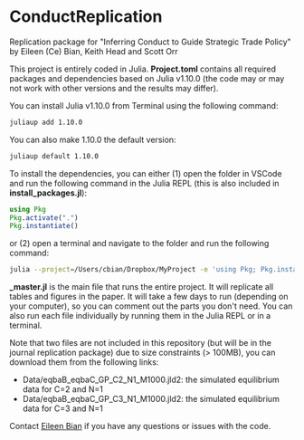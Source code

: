 # ConductReplication

Replication package for "Inferring Conduct to Guide Strategic Trade Policy" by Eileen (Ce) Bian, Keith Head and Scott Orr

This project is entirely coded in Julia. **Project.toml** contains all required packages and dependencies based on Julia v1.10.0 (the code may or may not work with other versions and the results may differ).

You can install Julia v1.10.0 from Terminal using the following command:
```bash
juliaup add 1.10.0
```
You can also make 1.10.0 the default version:
```bash
juliaup default 1.10.0
```

To install the dependencies, you can either (1) open the folder in VSCode and run the following command in the Julia REPL (this is also included in **install_packages.jl**):
```julia
using Pkg
Pkg.activate(".")
Pkg.instantiate() 
```
or (2) open a terminal and navigate to the folder and run the following command:
```bash
julia --project=/Users/cbian/Dropbox/MyProject -e 'using Pkg; Pkg.instantiate()'
```

**_master.jl** is the main file that runs the entire project. It will replicate all tables and figures in the paper. It will take a few days to run (depending on your computer), so you can comment out the parts you don't need. You can also run each file individually by running them in the Julia REPL or in a terminal.

Note that two files are not included in this repository (but will be in the journal replication package) due to size constraints (> 100MB), you can download them from the following links: 
- Data/eqbaB_eqbaC_GP_C2_N1_M1000.jld2: the simulated equilibrium data for C=2 and N=1 
- Data/eqbaB_eqbaC_GP_C3_N1_M1000.jld2: the simulated equilibrium data for C=3 and N=1 

Contact [Eileen Bian](mailto:ce.bian@sauder.ubc.ca) if you have any questions or issues with the code.